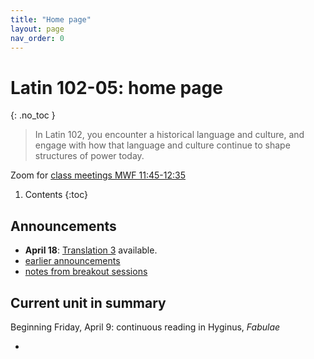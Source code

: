 ```yaml
---
title: "Home page"
layout: page
nav_order: 0
---
```




# Latin 102-05: home page
{: .no_toc }



> In Latin 102, you encounter a historical language and culture, and engage with how that language and culture continue to shape structures of power today.


Zoom for [class meetings MWF 11:45-12:35](https://holycross.zoom.us/j/91307359728?pwd=YUNYUDNjTGE2YVpzRmR1VjQ1VFRVQT09)




1. Contents
{:toc} 


## Announcements



- **April 18**: [Translation 3](./checklist/translation3/) available.
- [earlier announcements](./oldnews/)
- [notes from breakout sessions](./breakouts/)

## Current unit in summary

Beginning Friday, April 9: continuous reading in Hyginus, *Fabulae*

- 